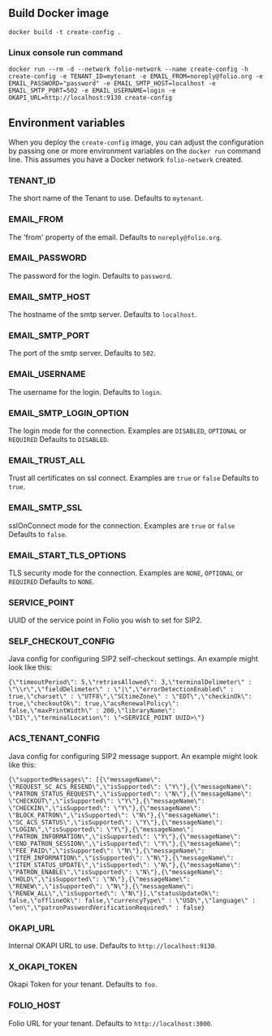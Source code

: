 ## Build Docker image

`docker build -t create-config .`

### Linux console run command

`docker run --rm -d --network folio-network --name create-config -h create-config -e TENANT_ID=mytenant -e EMAIL_FROM=noreply@folio.org -e EMAIL_PASSWORD="password" -e EMAIL_SMTP_HOST=localhost -e EMAIL_SMTP_PORT=502 -e EMAIL_USERNAME=login -e OKAPI_URL=http://localhost:9130 create-config`

## Environment variables

When you deploy the `create-config` image, you can adjust the configuration by passing one or more environment variables on the `docker run` command line. This assumes you have a Docker network `folio-network` created.

### TENANT_ID

The short name of the Tenant to use. Defaults to `mytenant`.

### EMAIL_FROM

The 'from' property of the email. Defaults to `noreply@folio.org`.

### EMAIL_PASSWORD

The password for the login. Defaults to `password`.

### EMAIL_SMTP_HOST

The hostname of the smtp server. Defaults to `localhost`.

### EMAIL_SMTP_PORT

The port of the smtp server. Defaults to `502`.

### EMAIL_USERNAME

The username for the login. Defaults to `login`.

### EMAIL_SMTP_LOGIN_OPTION

The login mode for the connection. Examples are `DISABLED`, `OPTIONAL` or `REQUIRED` Defaults to `DISABLED`.

### EMAIL_TRUST_ALL

Trust all certificates on ssl connect. Examples are `true` or `false` Defaults to `true`.

### EMAIL_SMTP_SSL

sslOnConnect mode for the connection. Examples are `true` or `false` Defaults to `false`.

### EMAIL_START_TLS_OPTIONS

TLS security mode for the connection. Examples are `NONE`, `OPTIONAL` or `REQUIRED` Defaults to `NONE`.

### SERVICE_POINT

UUID of the service point in Folio you wish to set for SIP2.

### SELF_CHECKOUT_CONFIG

Java config for configuring SIP2 self-checkout settings. An example might look like this:

`{\"timeoutPeriod\": 5,\"retriesAllowed\": 3,\"terminalDelimeter\" : \"\\r\",\"fieldDelimeter\" : \"|\",\"errorDetectionEnabled\" : true,\"charset\" : \"UTF8\",\"SCtimeZone\" : \"EDT\",\"checkinOk\": true,\"checkoutOk\": true,\"acsRenewalPolicy\": false,\"maxPrintWidth\" : 200,\"libraryName\": \"DI\",\"terminalLocation\": \"<SERVICE_POINT UUID>\"}`

### ACS_TENANT_CONFIG

Java config for configuring SIP2 message support. An example might look like this:

`{\"supportedMessages\": [{\"messageName\": \"REQUEST_SC_ACS_RESEND\",\"isSupported\": \"Y\"},{\"messageName\": \"PATRON_STATUS_REQUEST\",\"isSupported\": \"N\"},{\"messageName\": \"CHECKOUT\",\"isSupported\": \"Y\"},{\"messageName\": \"CHECKIN\",\"isSupported\": \"Y\"},{\"messageName\": \"BLOCK_PATRON\",\"isSupported\": \"N\"},{\"messageName\": \"SC_ACS_STATUS\",\"isSupported\": \"Y\"},{\"messageName\": \"LOGIN\",\"isSupported\": \"Y\"},{\"messageName\": \"PATRON_INFORMATION\",\"isSupported\": \"Y\"},{\"messageName\": \"END_PATRON_SESSION\",\"isSupported\": \"Y\"},{\"messageName\": \"FEE_PAID\",\"isSupported\": \"N\"},{\"messageName\": \"ITEM_INFORMATION\",\"isSupported\": \"N\"},{\"messageName\": \"ITEM_STATUS_UPDATE\",\"isSupported\": \"N\"},{\"messageName\": \"PATRON_ENABLE\",\"isSupported\": \"N\"},{\"messageName\": \"HOLD\",\"isSupported\": \"N\"},{\"messageName\": \"RENEW\",\"isSupported\": \"N\"},{\"messageName\": \"RENEW_ALL\",\"isSupported\": \"N\"}],\"statusUpdateOk\": false,\"offlineOk\": false,\"currencyType\" : \"USD\",\"language\" : \"en\",\"patronPasswordVerificationRequired\" : false}`

### OKAPI_URL

Internal OKAPI URL to use. Defaults to `http://localhost:9130`.

### X_OKAPI_TOKEN

Okapi Token for your tenant. Defaults to `foo`.

### FOLIO_HOST

Folio URL for your tenant. Defaults to `http://localhost:3000`.
